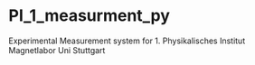 # PI_1_measurment_py
Experimental Measurement system for 1. Physikalisches Institut Magnetlabor Uni Stuttgart
